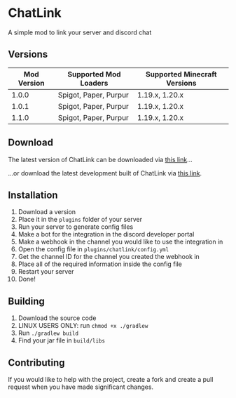 # ChatLink

A simple mod to link your server and discord chat

## Versions

| Mod Version | Supported Mod Loaders | Supported Minecraft Versions  |
|-------------|-----------------------|-------------------------------|
| 1.0.0       | Spigot, Paper, Purpur | 1.19.x, 1.20.x                |
| 1.0.1       | Spigot, Paper, Purpur | 1.19.x, 1.20.x                |
| 1.1.0       | Spigot, Paper, Purpur | 1.19.x, 1.20.x                |

## Download

The latest version of ChatLink can be downloaded via [this link](https://modrinth.com/plugin/chatlink/versions)...

...or download the latest development built of ChatLink via [this link](https://nightly.link/sidgames5/chatlink/workflows/maven/bukkit/chatlink-latest+bukkit.jar.zip).

## Installation

1. Download a version
2. Place it in the `plugins` folder of your server
3. Run your server to generate config files
4. Make a bot for the integration in the discord developer portal
5. Make a webhook in the channel you would like to use the integration in
6. Open the config file in `plugins/chatlink/config.yml`
7. Get the channel ID for the channel you created the webhook in
8. Place all of the required information inside the config file
9. Restart your server
10. Done!

## Building

1. Download the source code
2. LINUX USERS ONLY: run `chmod +x ./gradlew`
3. Run `./gradlew build`
4. Find your jar file in `build/libs`

## Contributing

If you would like to help with the project, create a fork and create a pull request when you have made significant changes.
